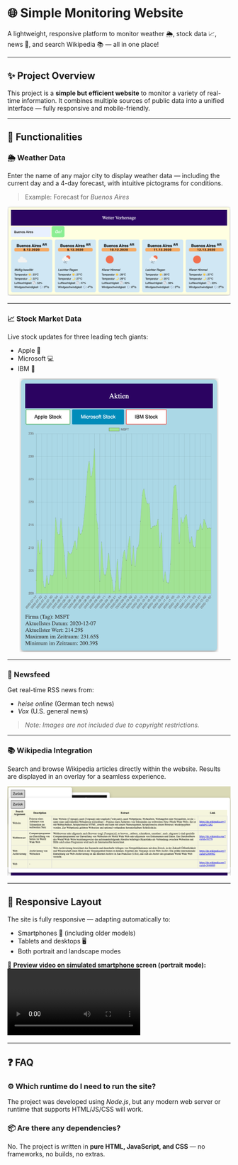<!--Copyright Andrik Seeger 2022-->

# 🌐 Simple Monitoring Website

A lightweight, responsive platform to monitor weather 🌦️, stock data 📈, news 📰, and search Wikipedia 📚 — all in one place!

---

## ✨ Project Overview

This project is a **simple but efficient website** to monitor a variety of real-time information. It combines multiple sources of public data into a unified interface — fully responsive and mobile-friendly.

---

## 🔧 Functionalities

### 🌦️ Weather Data

Enter the name of any major city to display weather data — including the current day and a 4-day forecast, with intuitive pictograms for conditions.

> Example: Forecast for *Buenos Aires*

<p align="center">
<img src="https://github.com/AndrikSeeger/Monitoring_Website/blob/main/Ressources/Weather.png"/>
</p>

---

### 📈 Stock Market Data

Live stock updates for three leading tech giants:

* Apple 🍏
* Microsoft 💻
* IBM 🧠

<p align="center">
<img src="https://github.com/AndrikSeeger/Monitoring_Website/blob/main/Ressources/Stock_Info.png" width="450"/>
</p>

---

### 📰 Newsfeed

Get real-time RSS news from:

* *heise online* (German tech news)
* *Vox* (U.S. general news)

> *Note: Images are not included due to copyright restrictions.*

---

### 📚 Wikipedia Integration

Search and browse Wikipedia articles directly within the website. Results are displayed in an overlay for a seamless experience.

<p align="center">
<img src="https://github.com/AndrikSeeger/Monitoring_Website/blob/main/Ressources/Wikipedia.png"/>
</p>

---

## 📱 Responsive Layout

The site is fully responsive — adapting automatically to:

* Smartphones 📱 (including older models)
* Tablets and desktops 🖥️
* Both portrait and landscape modes

🎥 **Preview video on simulated smartphone screen (portrait mode):**
<video src="https://user-images.githubusercontent.com/72473553/177418582-60197516-ba57-44a9-97df-448faa940bdf.mov" controls width="300"></video>

---

## ❓ FAQ

### ⚙️ Which runtime do I need to run the site?

The project was developed using *Node.js*, but any modern web server or runtime that supports HTML/JS/CSS will work.

### 📦 Are there any dependencies?

No. The project is written in **pure HTML, JavaScript, and CSS** — no frameworks, no builds, no extras.
